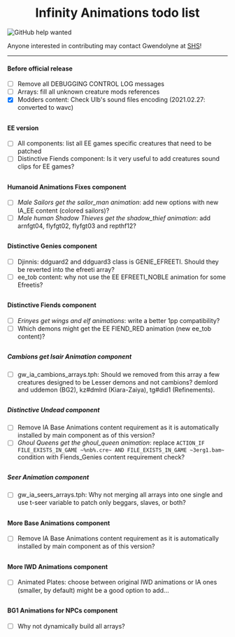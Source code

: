 <div align="center"><h1>Infinity Animations todo list</h1>
</div>

![GitHub help wanted](https://img.shields.io/badge/%20-help--wanted-%23159818?style=plastic)

Anyone interested in contributing may contact Gwendolyne at <a href="http://www.shsforums.net/user/24495-gwendolyne/">SHS</a>!

<hr>

#### Before official release

- [ ] Remove all DEBUGGING CONTROL LOG messages
- [ ] Arrays: fill all unknown creature mods references
- [x] Modders content: Check Ulb's sound files encoding (2021.02.27: converted to wavc)

## 

#### EE version

- [ ] All components: list all EE games specific creatures that need to be patched
- [ ] Distinctive Fiends component: Is it very useful to add creatures sound clips for EE games?

## 

#### Humanoid Animations Fixes component

- [ ] *Male Sailors get the sailor_man animation*: add new options with new IA_EE content (colored sailors)?
- [ ] *Male human Shadow Thieves get the shadow_thief animation*: add arnfgt04, flyfgt02, flyfgt03 and repthf12?

## 

#### Distinctive Genies component

- [ ] Djinnis: ddguard2 and ddguard3 class is GENIE_EFREETI. Should they be reverted into the efreeti array?
- [ ] ee_tob content: why not use the EE EFREETI_NOBLE animation for some Efreetis?

## 

#### Distinctive Fiends component

- [ ] *Erinyes get wings and elf animations*: write a better 1pp compatibility?
- [ ] Which demons might get the EE FIEND_RED animation (new ee_tob content)?

## 

##### Cambions get Isair Animation component

- [ ] gw_ia_cambions_arrays.tph: Should we removed from this array a few creatures designed to be Lesser demons and not cambions? demlord and uddemon (BG2), kz#dmlrd (Kiara-Zaiya), tg#did1 (Refinements).

## 

##### Distinctive Undead component

- [ ] Remove IA Base Animations content requirement as it is automatically installed by main component as of this version?
- [ ] *Ghoul Queens get the ghoul_queen animation*: replace `ACTION_IF FILE_EXISTS_IN_GAME ~%nb%.cre~ AND FILE_EXISTS_IN_GAME ~3erg1.bam~` condition with Fiends_Genies content requirement check?

## 

##### Seer Animation component

- [ ] gw_ia_seers_arrays.tph: Why not merging all arrays into one single and use t-seer variable to patch only beggars, slaves, or both?

## 

#### More Base Animations component

- [ ] Remove IA Base Animations content requirement as it is automatically installed by main component as of this version?

## 

#### More IWD Animations component

- [ ] Animated Plates: choose between original IWD animations or IA ones (smaller, by default) might be a good option to add...

## 

#### BG1 Animations for NPCs component

- [ ] Why not dynamically build all arrays?

